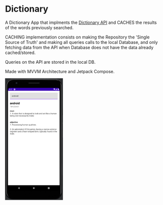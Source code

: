 # Dictionary

A Dictionary App that implments the [Dictionary API](https://dictionaryapi.dev/) and CACHES the results of the words previously searched.

CACHING implementation consists on making the Repository the 'Single Source of Truth' and making all queries calls to the local Database, and only fetching data from the API when Database does not have the data already cached/stored.

Queries on the API are stored in the local DB.

Made with MVVM Architecture and Jetpack Compose.

<img src="https://github.com/wagarcdev/Dictionary/blob/master/blob/dictionary.png?raw=true" height="400px" align="bottom" >
